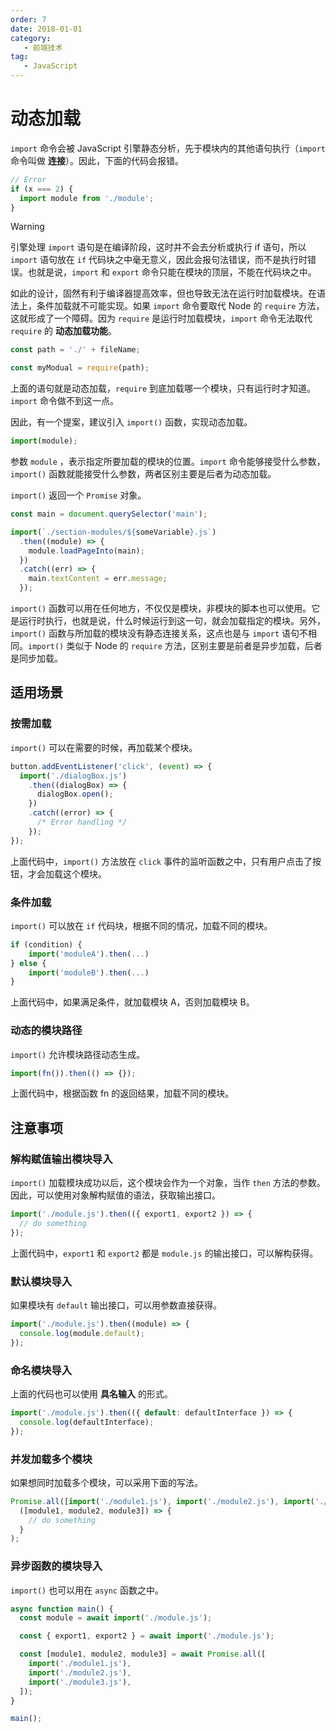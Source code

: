 ```yaml
---
order: 7
date: 2018-01-01
category:
   - 前端技术
tag:
   - JavaScript
---
```


# 动态加载

`import` 命令会被 JavaScript 引擎静态分析，先于模块内的其他语句执行（`import` 命令叫做 **连接**）。因此，下面的代码会报错。

```js
// Error
if (x === 2) {
  import module from './module';
}
```

>[!warning]
>引擎处理 `import` 语句是在编译阶段，这时并不会去分析或执行 if 语句，所以 `import` 语句放在 `if` 代码块之中毫无意义，因此会报句法错误，而不是执行时错误。也就是说，`import` 和 `export` 命令只能在模块的顶层，不能在代码块之中。

如此的设计，固然有利于编译器提高效率，但也导致无法在运行时加载模块。在语法上，条件加载就不可能实现。如果 `import` 命令要取代 Node 的 `require` 方法，这就形成了一个障碍。因为 `require` 是运行时加载模块，`import` 命令无法取代 `require` 的 **动态加载功能**。

```js
const path = './' + fileName;

const myModual = require(path);
```

上面的语句就是动态加载，`require` 到底加载哪一个模块，只有运行时才知道。`import` 命令做不到这一点。

因此，有一个提案，建议引入 `import()` 函数，实现动态加载。

```js
import(module);
```

参数 `module` ，表示指定所要加载的模块的位置。`import` 命令能够接受什么参数，`import()` 函数就能接受什么参数，两者区别主要是后者为动态加载。

`import()` 返回一个 `Promise` 对象。

```js
const main = document.querySelector('main');

import(`./section-modules/${someVariable}.js`)
  .then((module) => {
    module.loadPageInto(main);
  })
  .catch((err) => {
    main.textContent = err.message;
  });
```

`import()` 函数可以用在任何地方，不仅仅是模块，非模块的脚本也可以使用。它是运行时执行，也就是说，什么时候运行到这一句，就会加载指定的模块。另外，`import()` 函数与所加载的模块没有静态连接关系，这点也是与 `import` 语句不相同。`import()` 类似于 Node 的 `require` 方法，区别主要是前者是异步加载，后者是同步加载。

## 适用场景

### 按需加载

`import()` 可以在需要的时候，再加载某个模块。

```js
button.addEventListener('click', (event) => {
  import('./dialogBox.js')
    .then((dialogBox) => {
      dialogBox.open();
    })
    .catch((error) => {
      /* Error handling */
    });
});
```

上面代码中，`import()` 方法放在 `click` 事件的监听函数之中，只有用户点击了按钮，才会加载这个模块。

### 条件加载

`import()` 可以放在 `if` 代码块，根据不同的情况，加载不同的模块。

```js
if (condition) {
    import('moduleA').then(...)
} else {
    import('moduleB').then(...)
}
```

上面代码中，如果满足条件，就加载模块 A，否则加载模块 B。

### 动态的模块路径

`import()` 允许模块路径动态生成。

```js
import(fn()).then(() => {});
```

上面代码中，根据函数 fn 的返回结果，加载不同的模块。

## 注意事项

### 解构赋值输出模块导入

`import()` 加载模块成功以后，这个模块会作为一个对象，当作 `then` 方法的参数。因此，可以使用对象解构赋值的语法，获取输出接口。

```js
import('./module.js').then(({ export1, export2 }) => {
  // do something
});
```

上面代码中，`export1` 和 `export2` 都是 `module.js` 的输出接口，可以解构获得。

### 默认模块导入

如果模块有 `default` 输出接口，可以用参数直接获得。

```js
import('./module.js').then((module) => {
  console.log(module.default);
});
```

### 命名模块导入

上面的代码也可以使用 **具名输入** 的形式。

```js
import('./module.js').then(({ default: defaultInterface }) => {
  console.log(defaultInterface);
});
```

### 并发加载多个模块

如果想同时加载多个模块，可以采用下面的写法。

```js
Promise.all([import('./module1.js'), import('./module2.js'), import('./module3.js')]).then(
  ([module1, module2, module3]) => {
    // do something
  }
);
```

### 异步函数的模块导入

`import()` 也可以用在 `async` 函数之中。

```js
async function main() {
  const module = await import('./module.js');

  const { export1, export2 } = await import('./module.js');

  const [module1, module2, module3] = await Promise.all([
    import('./module1.js'),
    import('./module2.js'),
    import('./module3.js'),
  ]);
}

main();
```